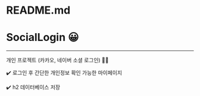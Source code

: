 # README.md

# SocialLogin 😀

---

개인 프로젝트 (카카오, 네이버 소셜 로그인) 💛💚

✔️ 로그인 후 간단한 개인정보 확인 가능한 마이페이지

✔️ h2 데이터베이스 저장